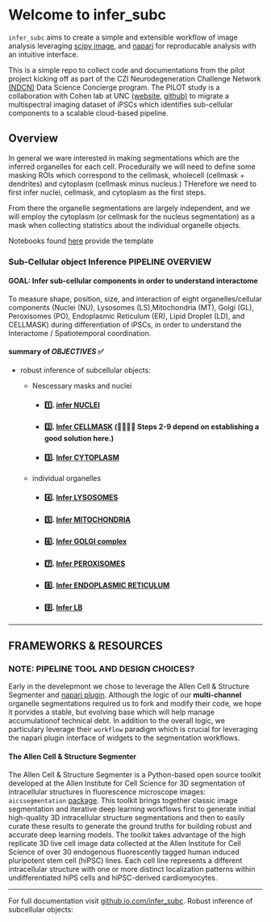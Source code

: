 # Welcome to infer_subc

 `infer_subc` aims to create a simple and extensible workflow of image analysis leveraging [scipy image](link), and [napari](link) for reproducable analysis with an intuitive interface. 

This is a simple repo to collect code and documentations from the pilot project kicking off as part of the CZI Neurodegeneration Challenge Network [(NDCN)](https://chanzuckerberg.com/science/programs-resources/neurodegeneration-challenge/) Data Science Concierge program.  The PILOT study is a collaboration with Cohen lab at UNC [(website,](https://cohenlaboratory.web.unc.edu/) [github)](https://github.com/SCohenLab) to migrate a multispectral imaging dataset of iPSCs which identifies sub-cellular components to a scalable cloud-based pipeline.  

## Overview
In general we ware interested in making segmentations which are the inferred organelles for each cell.   Procedurally we will need to define some masking ROIs which correspond to the cellmask, wholecell (cellmask + dendrites) and cytoplasm (cellmask minus nucleus.)  THerefore we need to first infer nuclei, cellmask, and cytoplasm as the first steps.  

From there the organelle segmentations are largely independent, and we will employ the cytoplasm (or cellmask for the nucleus segmentation) as a mask when collecting statistics about the individual organelle objects. 


Notebooks  found [here]( link ) provide the template

### Sub-Cellular object Inference PIPELINE OVERVIEW

#### GOAL:  Infer sub-cellular components in order to understand interactome 

To measure shape, position, size, and interaction of eight organelles/cellular components (Nuclei (NU), Lysosomes (LS),Mitochondria (MT), Golgi (GL), Peroxisomes (PO), Endoplasmic Reticulum (ER), Lipid Droplet (LD), and CELLMASK) during differentiation of iPSCs, in order to understand the Interactome / Spatiotemporal coordination.


#### summary of _OBJECTIVES_ ✅
- robust inference of subcellular objects:
  - Nescessary masks and nuclei
    -  #### 1️⃣. [infer NUCLEI ](./notebooks/02_infer_nuclei.ipynb)
    -  #### 2️⃣. [Infer CELLMASK](./notebooks/01_infer_cellmask.ipynb) (🚨🚨🚨🚨 Steps 2-9 depend on establishing a good solution here.)
    -  #### 3️⃣. [Infer CYTOPLASM](./notebooks/03_infer_cytoplasm.ipynb) 

  - individual organelles
    -  #### 4️⃣. [Infer LYSOSOMES](./notebooks/04_infer_lysosome.ipynb) 
    -  #### 5️⃣. [Infer MITOCHONDRIA](./notebooks/05_infer_mitochondria.ipynb)
    -  #### 6️⃣. [Infer GOLGI complex](./notebooks/06_golgi.ipynb)
    -  #### 7️⃣. [Infer PEROXISOMES](./notebooks/07_peroxisome.ipynb)
    -  #### 8️⃣. [Infer ENDOPLASMIC RETICULUM ](./notebooks/08_endoplasmic_reticulum.ipynb)
    -   #### 9️⃣. [Infer LB](./notebooks/09_lipid_bodies.ipynb) 


----------------------------
## FRAMEWORKS & RESOURCES

### NOTE: PIPELINE TOOL AND DESIGN CHOICES?
Early in the develepmont we chose to leverage the Allen Cell & Structure Segmenter and [napari plugin](https://www.napari-hub.org/plugins/napari-allencell-segmenter).   Although the logic of our **multi-channel** organelle segmentations required us to fork and modify their code, we hope it porvides a stable, but evolving base which will help manage accumulationof technical debt.   In addition to the overall logic, we particulary leverage their `workflow` paradigm which is crucial for leveraging the napari plugin interface of widgets to the segmentation workflows.


#### ​The Allen Cell & Structure Segmenter 
​The Allen Cell & Structure Segmenter is a Python-based open source toolkit developed at the Allen Institute for Cell Science for 3D segmentation of intracellular structures in fluorescence microscope images: `aicssegmentation` [package](https://github.com/AllenCell/aics-segmentation).  This toolkit brings together classic image segmentation and iterative deep learning workflows first to generate initial high-quality 3D intracellular structure segmentations and then to easily curate these results to generate the ground truths for building robust and accurate deep learning models. The toolkit takes advantage of the high replicate 3D live cell image data collected at the Allen Institute for Cell Science of over 30 endogenous fluorescently tagged human induced pluripotent stem cell (hiPSC) lines. Each cell line represents a different intracellular structure with one or more distinct localization patterns within undifferentiated hiPS cells and hiPSC-derived cardiomyocytes.

-------

For full documentation visit [github.io.com/infer_subc](https://ndcn.github.io/infer-subc/).
Robust inference of subcellular objects:
